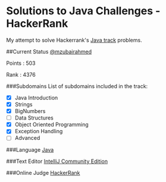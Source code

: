 # Solutions to Java Challenges - HackerRank
My attempt to solve Hackerrank's [Java track](https://www.hackerrank.com/domains/java/) problems.

##Current Status
[@mzubairahmed](https://www.hackerrank.com/mzubairahmed)

Points  : 503

Rank    : 4376    

###Subdomains
List of subdomains included in the track:
-[X] Java Introduction
-[X] Strings
-[X] BigNumbers
-[ ] Data Structures
-[X] Object Oriented Programming
-[X] Exception Handling
-[ ] Advanced

###Language
[Java](https://www.oracle.com/java/index.html)

###Text Editor
[IntelliJ Community Edition](https://www.jetbrains.com/idea/)

###Online Judge
[HackerRank](https://www.hackerrank.com)
